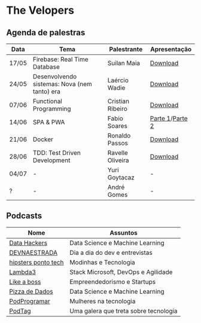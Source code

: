 # The Velopers

## Agenda de palestras

| Data  | Tema                                         | Palestrante      | Apresentação |
|-------|----------------------------------------------|------------------|--------------|
| 17/05 | Firebase: Real Time Database                 | Suilan Maia      | [Download](https://drive.google.com/open?id=1vxZeaINr2WFmmGyYVSfLMFHu2ZmfqRuh) |
| 24/05 | Desenvolvendo sistemas: Nova (nem tanto) era | Laércio Wadie    | [Download](https://drive.google.com/open?id=1yhh81qeJC6Jyj-aNn5reHXEW-reHumyG) |
| 07/06 | Functional Programming                       | Cristian Ribeiro | [Download](https://drive.google.com/open?id=1_nCLDdNDIeBCZ45VqBsP6Q83IvpKw6O2) |
| 14/06 | SPA & PWA                                    | Fabio Soares     | [Parte 1](https://drive.google.com/open?id=1Vx9ygwwV3iVGtcX5xNA61hpPZ1X-kyIW)/[Parte 2](https://drive.google.com/open?id=1KUnOrjX9iCk-HRm-VqE9ese7fojpZZgY) |
| 21/06 | Docker                                       | Ronaldo Passos   | [Download](https://drive.google.com/file/d/1y864Wh--nL6oqZp99FMAsM1BI9YS0BFE/view?usp=sharing) |
| 28/06 | TDD: Test Driven Development                 | Ravelle Oliveira | [Download](https://drive.google.com/file/d/1Uc25TMrrJQQFGOG9rznJOOcNUzeeW1wM/view?usp=sharing) |
| 04/07 | -                                            | Yuri Goytacaz    | - |
| ?     | -                                            | André Gomes      | - |

## Podcasts

| Nome                                                      | Assuntos                               |
|-----------------------------------------------------------|----------------------------------------|
| [Data Hackers](https://datahackers.com.br/podcast)        | Data Science e Machine Learning        |
| [DEVNAESTRADA](https://devnaestrada.com.br/)              | Dia a dia do dev e entrevistas         |
| [hipsters ponto tech](https://hipsters.tech/)             | Modinhas e Tecnologia                  |
| [Lambda3](https://www.lambda3.com.br/tag/podcast/)        | Stack Microsoft, DevOps e Agilidade    |
| [Like a boss](https://www.likeaboss.com.br/)              | Empreendedorismo e Startups            |
| [Pizza de Dados](https://pizzadedados.com/)               | Data Science e Machine Learning        |
| [PodProgramar](https://mundopodcast.com.br/podprogramar/) | Mulheres na tecnologia                 |
| [PodTag](https://podtag.com.br/)                          | Uma galera que treta sobre tecnologia  |
